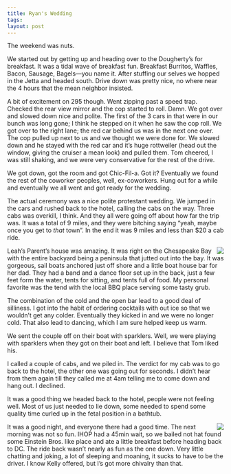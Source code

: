 ```yaml
---
title: Ryan's Wedding
tags: 
layout: post
---
```

The weekend was nuts.



We started out by getting up and heading over to the Dougherty’s for breakfast.  It was a tidal wave of breakfast fun.  Breakfast Burritos, Waffles, Bacon, Sausage, Bagels—you name it.  After stuffing our selves we hopped in the Jetta and headed south. Drive down was pretty nice, no where near the 4 hours that the mean neighbor insisted.



A bit of excitement on 295 though.  Went zipping past a speed trap.  Checked the rear view mirror and the cop started to roll.  Damn.  We got over and slowed down nice and polite.  The first of the 3 cars in that were in our bunch was long gone; I think he stepped on it when he saw the cop roll. We got over to the right lane; the red car behind us was in the next one over.  The cop pulled up next to us and we thought we were done for.  We slowed down and he stayed with the red car and it’s huge rottweiler (head out the window, giving the cruiser a mean look) and pulled them.  Tom cheered, I was still shaking, and we were very conservative for the rest of the drive. 



We got down, got the room and got Chic-Fil-a.  Got it?  Eventually we found the rest of the coworker peoples, well, ex-coworkers. Hung out for a while and eventually we all went and got ready for the wedding.  



The actual ceremony was a nice polite protestant wedding. We jumped in the cars and rushed back to the hotel, calling the cabs on the way.  Three cabs was overkill, I think.  And they all were going off about how far the trip was.  It was a total of 9 miles, and they were bitching saying “yeah, maybe once you get to _that_ town”.  In the end it was 9 miles and less than $20 a cab ride.  



<img src="http://fuzzymonk.com/photos/blog/image/595/ryan_reception.jpg" align="right" />Leah’s Parent’s house was amazing.  It was right on the Chesapeake Bay with the entire backyard being a peninsula that jutted out into the bay.  It was gorgeous, sail boats anchored just off shore and a little boat house bar for her dad.  They had a band and a dance floor set up in the back, just a few feet form the water, tents for sitting, and tents full of food.  My personal favorite was the tend with the local BBQ place serving some tasty grub.  



The combination of the cold and the open bar lead to a good deal of silliness.   I got into the habit of ordering cocktails with out ice so that we wouldn’t get any colder.  Eventually they kicked in and we were no longer cold.  That also lead to dancing, which I am sure helped keep us warm.  



We sent the couple off on their boat with sparklers.  Well, we were playing with sparklers when they got on their boat and left.  I believe that Tom liked his. 



I called a couple of cabs, and we piled in.  The verdict for my cab was to go back to the hotel, the other one was going out for seconds.  I didn’t hear from them again till they called me at 4am telling me to come down and hang out.  I declined. 



It was a good thing we headed back to the hotel, people were not feeling well.  Most of us just needed to lie down, some needed to spend some quality time curled up in the fetal position in a bathtub.



<img src="http://fuzzymonk.com/photos/blog/image/595/ryan_drive.jpg" align="right" />It was a good night, and everyone there had a good time.  The next morning was not so fun.  IHOP had a 45min wait, so we bailed not hat found some Einstein Bros. like place and ate a little breakfast before heading back to DC.  The ride back wasn’t nearly as fun as the one down.  Very little chatting and joking, a lot of sleeping and moaning, it sucks to have to be the driver.  I know Kelly offered, but I’s got more chivalry than that.
